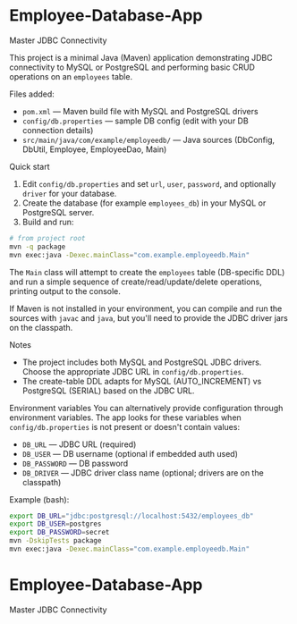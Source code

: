 # Employee-Database-App

Master JDBC Connectivity

This project is a minimal Java (Maven) application demonstrating JDBC connectivity to MySQL or PostgreSQL and performing basic CRUD operations on an `employees` table.

Files added:
- `pom.xml` — Maven build file with MySQL and PostgreSQL drivers
- `config/db.properties` — sample DB config (edit with your DB connection details)
- `src/main/java/com/example/employeedb/` — Java sources (DbConfig, DbUtil, Employee, EmployeeDao, Main)

Quick start
1. Edit `config/db.properties` and set `url`, `user`, `password`, and optionally `driver` for your database.
2. Create the database (for example `employees_db`) in your MySQL or PostgreSQL server.
3. Build and run:

```bash
# from project root
mvn -q package
mvn exec:java -Dexec.mainClass="com.example.employeedb.Main"
```

The `Main` class will attempt to create the `employees` table (DB-specific DDL) and run a simple sequence of create/read/update/delete operations, printing output to the console.

If Maven is not installed in your environment, you can compile and run the sources with `javac` and `java`, but you'll need to provide the JDBC driver jars on the classpath.

Notes
- The project includes both MySQL and PostgreSQL JDBC drivers. Choose the appropriate JDBC URL in `config/db.properties`.
- The create-table DDL adapts for MySQL (AUTO_INCREMENT) vs PostgreSQL (SERIAL) based on the JDBC URL.

Environment variables
You can alternatively provide configuration through environment variables. The app looks for these variables when `config/db.properties` is not present or doesn't contain values:

- `DB_URL` — JDBC URL (required)
- `DB_USER` — DB username (optional if embedded auth used)
- `DB_PASSWORD` — DB password
- `DB_DRIVER` — JDBC driver class name (optional; drivers are on the classpath)

Example (bash):

```bash
export DB_URL="jdbc:postgresql://localhost:5432/employees_db"
export DB_USER=postgres
export DB_PASSWORD=secret
mvn -DskipTests package
mvn exec:java -Dexec.mainClass="com.example.employeedb.Main"
```

# Employee-Database-App
Master JDBC Connectivity
